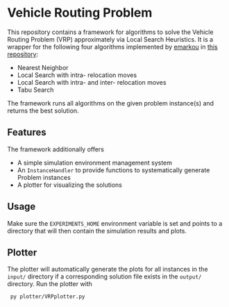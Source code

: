 
# Vehicle Routing Problem

This repository contains a framework for algorithms to solve the Vehicle Routing Problem (VRP) approximately via Local Search Heuristics. It is a wrapper for the following four algorithms implemented by [emarkou](https://github.com/emarkou) in [this repository](https://github.com/emarkou/Large-Scale-Optimization-Vehicle-Routing-Problem):

- Nearest Neighbor
- Local Search with intra- relocation moves
- Local Search with intra- and inter- relocation moves
- Tabu Search

The framework runs all algorithms on the given problem instance(s) and returns the best solution.

## Features

The framework additionally offers

- A simple simulation environment management system
- An `InstanceHandler` to provide functions to systematically generate Problem instances
- A plotter for visualizing the solutions

## Usage

Make sure the `EXPERIMENTS_HOME` environment variable is set and points to a directory that will then contain the simulation results and plots.

## Plotter

The plotter will automatically generate the plots for all instances in the `input/` directory if a corresponding solution file exists in the `output/` directory.  Run the plotter with

```console
 py plotter/VRPplotter.py
```
